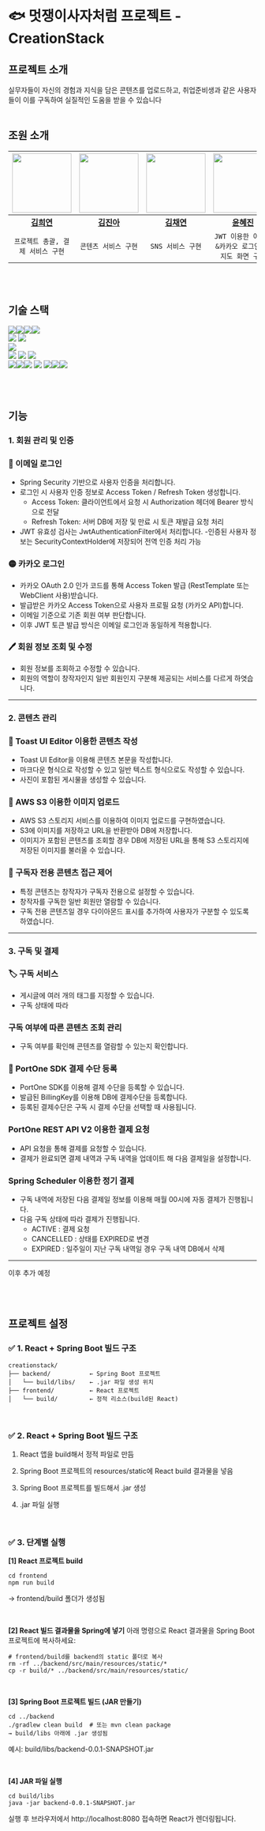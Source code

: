 # 🐟 멋쟁이사자처럼 프로젝트 - CreationStack

## 프로젝트 소개

실무자들이 자신의 경험과 지식을 담은 콘텐츠를 업로드하고, 취업준비생과 같은 사용자들이 이를 구독하여 실질적인 도움을 받을 수 있습니다
<br><br>

## 조원 소개

| <img src="https://avatars.githubusercontent.com/u/62700196?v=4" width="120px"> | <img src="https://avatars.githubusercontent.com/u/62907792?v=4" width="120px"> | <img src="https://avatars.githubusercontent.com/u/201211576?v=4" width="120px"> | <img src="https://avatars.githubusercontent.com/u/91832324?v=4" width="120px"> | <img src="https://avatars.githubusercontent.com/u/156408029?v=4" width="120px"> | <img src="https://avatars.githubusercontent.com/u/202621381?v=4" width="120px"> | <img src="https://avatars.githubusercontent.com/u/169969437?v=4" width="120px"> |
| :----------------------------------------------------------------------------: | :----------------------------------------------------------------------------: | :-----------------------------------------------------------------------------: | :----------------------------------------------------------------------------: | :-----------------------------------------------------------------------------: | :-----------------------------------------------------------------------------: | :-----------------------------------------------------------------------------: |
|                  [**김희연**](https://github.com/Happy-Lotus)                  |                [**김진아**](https://github.com/catapillar0505)                 |                     [**김채연**](https://github.com/yeon47)                     |                   [**윤혜진**](https://github.com/lold2424)                    |                 [**이예은**](hhttps://github.com/petite-coder)                  |                     [**오세민**](https://github.com/semin5)                     |       [**전효진**](https://avatars.githubusercontent.com/u/169969437?v=4)       |
|                       `프로젝트 총괄, 결제 서비스 구현`                        |                              `콘텐츠 서비스 구현`                              |                                `SNS 서비스 구현`                                |              `JWT 이용한 이메일&카카오 로그인 및 지도 화면 구현`               |                    `게시글 카테고리&태그 및 상태 표시 구현`                     |                           `게시글 좋아요/싫어요 구현`                           |                           `게시글 좋아요/싫어요 구현`                           |

<br><br>

## 기술 스택

<img src="https://img.shields.io/badge/JAVA-437291?style=for-the-badge&logo=OpenJDK&logoColor=white"/><img src="https://img.shields.io/badge/Spring Boot-6DB33F?style=for-the-badge&logo=SpringBoot&logoColor=white"/><img src="https://img.shields.io/badge/Spring Security-6DB33F?style=for-the-badge&logo=SpringSecurity&logoColor=white"/><img src="https://img.shields.io/badge/JWT-000000?style=for-the-badge&logo=jsonwebtokens&logoColor=white"/><br>
<img src="https://img.shields.io/badge/amazon aws-232F3E?style=for-the-badge&logo=amazonaws&logoColor=white">
<img src="https://img.shields.io/badge/.ENV-ECD53F?style=for-the-badge&logo=.ENV&logoColor=white"> <br>
<img src="https://img.shields.io/badge/MySQL-4479A1?style=for-the-badge&logo=MySQL&logoColor=white"/><br>
<img src="https://img.shields.io/badge/React-61DAFB?style=for-the-badge&logo=React&logoColor=white"/> <img src="https://img.shields.io/badge/JavaScript-F7DF1E?style=for-the-badge&logo=JavaScript&logoColor=white"/>
<img src="https://img.shields.io/badge/CSS Modules-000000?style=for-the-badge&logo=CSS Modules&logoColor=white"/> <br>
<img src="https://img.shields.io/badge/figma-F24E1E?style=for-the-badge&logo=Figma&logoColor=white"/><img src="https://img.shields.io/badge/Intellij IDEA-000000?style=for-the-badge&logo=IntellijIDEA&logoColor=white"/><img src="https://img.shields.io/badge/VS CODE-61DAFB?style=for-the-badge&logo=VSCODE&logoColor=white"/> <img src="https://img.shields.io/badge/github-181717?style=for-the-badge&logo=GitHub&logoColor=white"/> <img src="https://img.shields.io/badge/Notion-000000?style=for-the-badge&logo=Notion&logoColor=white"/><img src="https://img.shields.io/badge/KAKAO-FFCD00?style=for-the-badge&logo=KAKAO&logoColor=white"/><img src="https://img.shields.io/badge/PortOne-F24E1E?style=for-the-badge&logo=&logoColor=white"/><br>

<br><br>

## 기능

### 1. 회원 관리 및 인증

### 📧 이메일 로그인

- Spring Security 기반으로 사용자 인증을 처리합니다.
- 로그인 시 사용자 인증 정보로 Access Token / Refresh Token 생성합니다.
  - Access Token: 클라이언트에서 요청 시 Authorization 헤더에 Bearer 방식으로 전달
  - Refresh Token: 서버 DB에 저장 및 만료 시 토큰 재발급 요청 처리
- JWT 유효성 검사는 JwtAuthenticationFilter에서 처리합니다. -인증된 사용자 정보는 SecurityContextHolder에 저장되어 전역 인증 처리 가능

### 🟡 카카오 로그인

- 카카오 OAuth 2.0 인가 코드를 통해 Access Token 발급 (RestTemplate 또는 WebClient 사용)받습니다.
- 발급받은 카카오 Access Token으로 사용자 프로필 요청 (카카오 API)합니다.
- 이메일 기준으로 기존 회원 여부 판단합니다.
- 이후 JWT 토큰 발급 방식은 이메일 로그인과 동일하게 적용합니다.

### 🖊️ 회원 정보 조회 및 수정 <br>

- 회원 정보를 조회하고 수정할 수 있습니다.
- 회원의 역할이 창작자인지 일반 회원인지 구분해 제공되는 서비스를 다르게 하엿습니다.

---

### 2. 콘텐츠 관리

### 💬 Toast UI Editor 이용한 콘텐츠 작성 <br>

- Toast UI Editor을 이용해 콘텐츠 본문을 작성합니다.
- 마크다운 형식으로 작성할 수 있고 일반 텍스트 형식으로도 작성할 수 있습니다.
- 사진이 포함된 게시물을 생성할 수 있습니다.

### 💬 AWS S3 이용한 이미지 업로드 <br>

- AWS S3 스토리지 서비스를 이용하여 이미지 업로드를 구현하였습니다.
- S3에 이미지를 저장하고 URL을 반환받아 DB에 저장합니다.
- 이미지가 포함된 콘텐츠를 조회할 경우 DB에 저장된 URL을 통해 S3 스토리지에 저장된 이미지를 불러올 수 있습니다.

### 💬 구독자 전용 콘텐츠 접근 제어 <br>

- 특정 콘텐츠는 창작자가 구독자 전용으로 설정할 수 있습니다.
- 창작자를 구독한 일반 회원만 열람할 수 있습니다.
- 구독 전용 콘텐츠일 경우 다이아몬드 표시를 추가하여 사용자가 구분할 수 있도록 하였습니다.

---

### 3. 구독 및 결제

### 🏷 구독 서비스

- 게시글에 여러 개의 태그를 지정할 수 있습니다.
- 구독 상태에 따라

### 구독 여부에 따른 콘텐츠 조회 관리

- 구독 여부를 확인해 콘텐츠를 열람할 수 있는지 확인합니다.

### 📂 PortOne SDK 결제 수단 등록

- PortOne SDK를 이용해 결제 수단을 등록할 수 있습니다.
- 발급된 BillingKey를 이용해 DB에 결제수단을 등록합니다.
- 등록된 결제수단은 구독 시 결제 수단을 선택할 때 사용됩니다.

### PortOne REST API V2 이용한 결제 요청

- API 요청을 통해 결제를 요청할 수 있습니다.
- 결제가 완료되면 결제 내역과 구독 내역을 업데이트 해 다음 결제일을 설정합니다.

### Spring Scheduler 이용한 정기 결제

- 구독 내역에 저장된 다음 결제일 정보를 이용해 매월 00시에 자동 결제가 진행됩니다.
- 다음 구독 상태에 따라 결제가 진행됩니다.
  - ACTIVE : 결제 요청
  - CANCELLED : 상태를 EXPIRED로 변경
  - EXPIRED : 일주일이 지난 구독 내역일 경우 구독 내역 DB에서 삭제

---

이후 추가 예정

<br><br>

## 프로젝트 설정

### ✅ 1. React + Spring Boot 빌드 구조

```
creationstack/
├── backend/           ← Spring Boot 프로젝트
│   └── build/libs/    ← .jar 파일 생성 위치
├── frontend/          ← React 프로젝트
│   └── build/         ← 정적 리소스(build된 React)

```

<br>

### ✅ 2. React + Spring Boot 빌드 구조

1. React 앱을 build해서 정적 파일로 만듬

2. Spring Boot 프로젝트의 resources/static에 React build 결과물을 넣음

3. Spring Boot 프로젝트를 빌드해서 .jar 생성

4. .jar 파일 실행

<br>

### ✅ 3. 단계별 실행

**[1] React 프로젝트 build**

```
cd frontend
npm run build
```

→ frontend/build 폴더가 생성됨

<br>

**[2] React 빌드 결과물을 Spring에 넣기**
아래 명령으로 React 결과물을 Spring Boot 프로젝트에 복사하세요:

```
# frontend/build를 backend의 static 폴더로 복사
rm -rf ../backend/src/main/resources/static/*
cp -r build/* ../backend/src/main/resources/static/
```

<br>

**[3] Spring Boot 프로젝트 빌드 (JAR 만들기)**

```
cd ../backend
./gradlew clean build  # 또는 mvn clean package
→ build/libs 아래에 .jar 생성됨

```

예시: build/libs/backend-0.0.1-SNAPSHOT.jar

<br>

**[4] JAR 파일 실행**

```
cd build/libs
java -jar backend-0.0.1-SNAPSHOT.jar
```

실행 후 브라우저에서 http://localhost:8080 접속하면 React가 렌더링됩니다.

